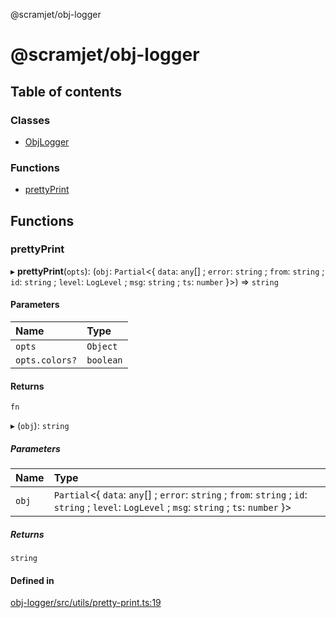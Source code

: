 @scramjet/obj-logger

# @scramjet/obj-logger

## Table of contents

### Classes

- [ObjLogger](classes/ObjLogger.md)

### Functions

- [prettyPrint](README.md#prettyprint)

## Functions

### prettyPrint

▸ **prettyPrint**(`opts`): (`obj`: `Partial`<{ `data`: `any`[] ; `error`: `string` ; `from`: `string` ; `id`: `string` ; `level`: `LogLevel` ; `msg`: `string` ; `ts`: `number`  }\>) => `string`

#### Parameters

| Name | Type |
| :------ | :------ |
| `opts` | `Object` |
| `opts.colors?` | `boolean` |

#### Returns

`fn`

▸ (`obj`): `string`

##### Parameters

| Name | Type |
| :------ | :------ |
| `obj` | `Partial`<{ `data`: `any`[] ; `error`: `string` ; `from`: `string` ; `id`: `string` ; `level`: `LogLevel` ; `msg`: `string` ; `ts`: `number`  }\> |

##### Returns

`string`

#### Defined in

[obj-logger/src/utils/pretty-print.ts:19](https://github.com/scramjetorg/transform-hub/blob/HEAD/packages/obj-logger/src/utils/pretty-print.ts#L19)
